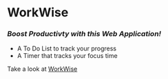 <h1>WorkWise</h1>
<h3><i>Boost Productivty with this Web Application!</i></h3>
<ul>
  <li> A To Do List to track your progress</li>
  <li>A Timer that tracks your focus time</li>
</ul>
<span>Take a look at </span><a href="https://663f8d10f60fc1000389b444--animated-banoffee-a85de2.netlify.app/">WorkWise</a>
